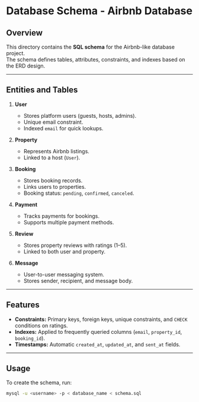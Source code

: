 # Database Schema - Airbnb Database

## Overview
This directory contains the **SQL schema** for the Airbnb-like database project.  
The schema defines tables, attributes, constraints, and indexes based on the ERD design.

---

## Entities and Tables
1. **User**
   - Stores platform users (guests, hosts, admins).
   - Unique email constraint.
   - Indexed `email` for quick lookups.

2. **Property**
   - Represents Airbnb listings.
   - Linked to a host (`User`).

3. **Booking**
   - Stores booking records.
   - Links users to properties.
   - Booking status: `pending`, `confirmed`, `canceled`.

4. **Payment**
   - Tracks payments for bookings.
   - Supports multiple payment methods.

5. **Review**
   - Stores property reviews with ratings (1–5).
   - Linked to both user and property.

6. **Message**
   - User-to-user messaging system.
   - Stores sender, recipient, and message body.

---

## Features
- **Constraints:** Primary keys, foreign keys, unique constraints, and `CHECK` conditions on ratings.
- **Indexes:** Applied to frequently queried columns (`email`, `property_id`, `booking_id`).
- **Timestamps:** Automatic `created_at`, `updated_at`, and `sent_at` fields.

---

## Usage
To create the schema, run:

```bash
mysql -u <username> -p < database_name < schema.sql
